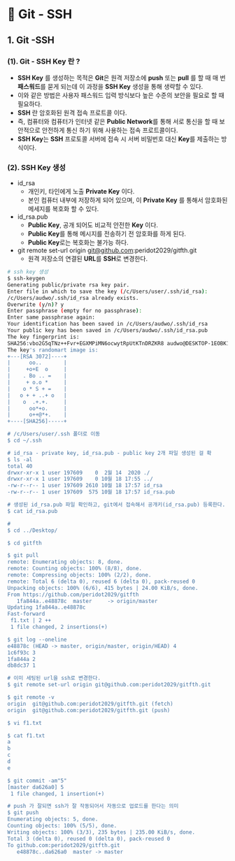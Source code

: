 # 📄 Git - SSH

## 1. Git -SSH

### \(1\). Git - SSH Key 란 ?

* **SSH  Key** 를 생성하는 목적은 **Git**은 원격 저장소에 **push** 또는 **pull**  를 할 때 매 번 **패스워드**를 묻게 되는데 이 과정을 **SSH Key** 생성을 통해 생략할 수 있다.
* 이와 같은 방법은 사용자 패스워드 입력 방식보다 높은 수준의 보안을 필요로 할 때 필요하다.
* **SSH** 란 암호화된 원격 접속 프로트콜 이다.
* 즉,  컴퓨터와 컴퓨터가 인터넷 같은 **Public Network**를 통해 서로 통신을 할 때 보안적으로 안전하게 통신 하기 위해 사용하는 접속 프로트콜이다.
* **SSH Key**는 **SSH** 프로토콜 서버에 접속 시 서버 비밀번호 대신 **Key**를 제출하는 방식이다.

### \(2\).  SSH Key 생성

* id\_rsa
  * 개인키, 타인에게 노출 **Private Key** 이다. 
  * 본인 컴퓨터 내부에 저장하게 되어 있으며, 이 **Private Key** 를 통해서 암호화된 메세지를 복호화 할 수 있다.
* id\_rsa.pub
  * **Public Key**, 공개 되어도 비교적 안전한 **Key** 이다.
  * **Public Key**를 통해 메시지를 전송하기 전 암호화를 하게 된다.
  * **Public Key**로는 복호화는 불가능 하다.
* git remote set-url origin git@github.com:peridot2029/gitfth.git
  * 원격 저장소의 연결된 **URL**를 **SSH**로 변경한다.

```bash
# ssh key 생성
$ ssh-keygen
Generating public/private rsa key pair.
Enter file in which to save the key (/c/Users/user/.ssh/id_rsa):
/c/Users/audwo/.ssh/id_rsa already exists.
Overwrite (y/n)? y
Enter passphrase (empty for no passphrase):
Enter same passphrase again:
Your identification has been saved in /c/Users/audwo/.ssh/id_rsa
Your public key has been saved in /c/Users/audwo/.ssh/id_rsa.pub
The key fingerprint is:
SHA256:vbo2G5qTNz++Fvr+EGXMPiMN6ocwytRpUtKTnDRZKR8 audwo@DESKTOP-1EOBK1S
The key's randomart image is:
+---[RSA 3072]----+
|      oo..       |
|     +o+E  o     |
|    . Bo .. =    |
|     + o.o *     |
|    o * S + =    |
|   o + + ..+ o   |
|    o  .+.+.     |
|      oo*+o.     |
|      o++@*+.    |
+----[SHA256]-----+

# /c/Users/user/.ssh 폴더로 이동
$ cd ~/.ssh

# id_rsa - private key, id_rsa.pub - public key 2개 파일 생성된 걸 확
$ ls -al
total 40
drwxr-xr-x 1 user 197609    0  2월 14  2020 ./
drwxr-xr-x 1 user 197609    0 10월 18 17:55 ../
-rw-r--r-- 1 user 197609 2610 10월 18 17:57 id_rsa
-rw-r--r-- 1 user 197609  575 10월 18 17:57 id_rsa.pub

# 생성된 id_rsa.pub 파일 확인하고, git에서 접속해서 공개키(id_rsa.pub) 등록한다.
$ cat id_rsa.pub

# 
$ cd ../Desktop/

$ cd gitfth

$ git pull
remote: Enumerating objects: 8, done.
remote: Counting objects: 100% (8/8), done.
remote: Compressing objects: 100% (2/2), done.
remote: Total 6 (delta 0), reused 6 (delta 0), pack-reused 0
Unpacking objects: 100% (6/6), 415 bytes | 24.00 KiB/s, done.
From https://github.com/peridot2029/gitfth
   1fa844a..e48878c  master     -> origin/master
Updating 1fa844a..e48878c
Fast-forward
 f1.txt | 2 ++
 1 file changed, 2 insertions(+)

$ git log --oneline
e48878c (HEAD -> master, origin/master, origin/HEAD) 4
1c6f93c 3
1fa844a 2
db8dc37 1

# 이미 세팅된 url을 ssh로 변경한다.
$ git remote set-url origin git@github.com:peridot2029/gitfth.git

$ git remote -v
origin  git@github.com:peridot2029/gitfth.git (fetch)
origin  git@github.com:peridot2029/gitfth.git (push)

$ vi f1.txt

$ cat f1.txt
a
b
c
d
e

$ git commit -am"5"
[master da626a0] 5
 1 file changed, 1 insertion(+)

# push 가 잘되면 ssh가 잘 작동되어서 자동으로 업로드를 한다는 의미
$ git push
Enumerating objects: 5, done.
Counting objects: 100% (5/5), done.
Writing objects: 100% (3/3), 235 bytes | 235.00 KiB/s, done.
Total 3 (delta 0), reused 0 (delta 0), pack-reused 0
To github.com:peridot2029/gitfth.git
   e48878c..da626a0  master -> master
```



